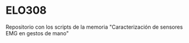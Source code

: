 # ELO308
Repositorio con los scripts de la memoria "Caracterización de sensores EMG en gestos de mano"
